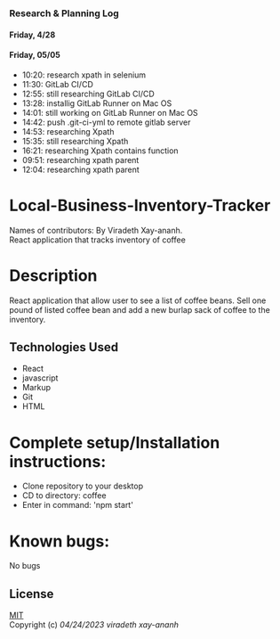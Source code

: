 ﻿### Research & Planning Log
#### Friday, 4/28
#### Friday, 05/05
* 10:20: research xpath in selenium
* 11:30: GitLab CI/CD
* 12:55: still researching GitLab CI/CD
* 13:28: installig GitLab Runner on Mac OS
* 14:01: still working on GitLab Runner on Mac OS
* 14:42: push .git-ci-yml to remote gitlab server
* 14:53: researching Xpath
* 15:35: still researching Xpath
* 16:21: researching Xpath contains function
* 09:51: researching xpath parent
* 12:04: researching xpath parent

# Local-Business-Inventory-Tracker
Names of contributors: By Viradeth Xay-ananh.  
React application that tracks inventory of coffee

# Description 
React application that allow user to see a list of coffee beans.  Sell one pound of listed coffee bean and add a new burlap sack of coffee to the inventory.

## Technologies Used
* React
* javascript
* Markup
* Git
* HTML

# Complete setup/Installation instructions:
* Clone repository to your desktop 
* CD to directory: coffee 
* Enter in command: 'npm start'

# Known bugs: 
No bugs 

## License

[MIT](https://opensource.org/licenses/MIT)  
Copyright (c) _04/24/2023_ _viradeth xay-ananh_


